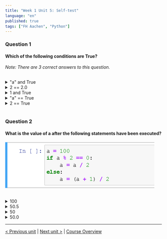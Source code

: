 ```yaml
---
title: "Week 1 Unit 5: Self-test"
language: "en"
published: true
tags: ["FH Aachen", "Python"]
---
```


### Question 1

#### Which of the following conditions are True?

*Note: There are 3 correct answers to this question.*

<br>

<details>
	<summary>"a" and True</summary>
	✅
</details>


<details>
	<summary>2 == 2.0 </summary>
	✅
</details>


<details>
	<summary>1 and True </summary>
	✅
</details>


<details>
	<summary>"a" == True</summary>
	❌
</details>


<details>
	<summary>2 == True</summary>
	❌
</details>

<br>

### Question 2

#### What is the value of a after the following statements have been executed?

<img src=imgs/week1_unit5_f2.png><br><br>

<details>
	<summary>100</summary>
	❌
</details>


<details>
	<summary>50.5</summary>
	❌
</details>


<details>
	<summary>50</summary>
	❌
</details>


<details>
	<summary>50.0</summary>
	✅
</details>

---

[< Previous unit](/teaching/python-mooc/week1_unit5_using_if_statements) | [Next unit >](/teaching/python-mooc/week1_unit5_exercise) |
[Course Overview](/teaching/python-mooc)